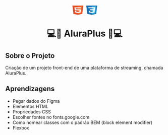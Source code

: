 
<div style="display: inline_block" align="center"><br>
  <img align="center" alt="Rafa-HTML" height="30" width="40" src="https://raw.githubusercontent.com/devicons/devicon/master/icons/html5/html5-original.svg">
  <img align="center" alt="Rafa-CSS" height="30" width="40" src="https://raw.githubusercontent.com/devicons/devicon/master/icons/css3/css3-original.svg">
  
  
</div>

<p align="center">
  <h1 align="center"> 💻🏦 AluraPlus 🏦💻</h1>
</p>

## Sobre o Projeto

Criação de um projeto front-end de uma plataforma de streaming, chamada AluraPlus.


## Aprendizagens
- Pegar dados do Figma
- Elementos HTML
- Propriedades CSS
- Escolher fontes no fonts.google.com
- Como nomear classes com o padrão BEM (block element modifier)
- Flexbox
